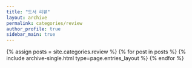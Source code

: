 ```yaml
---
title: "도서 리뷰"
layout: archive
permalink: categories/review
author_profile: true
sidebar_main: true
---
```


{% assign posts = site.categories.review %}
{% for post in posts %} {% include archive-single.html type=page.entries_layout %} {% endfor %}
